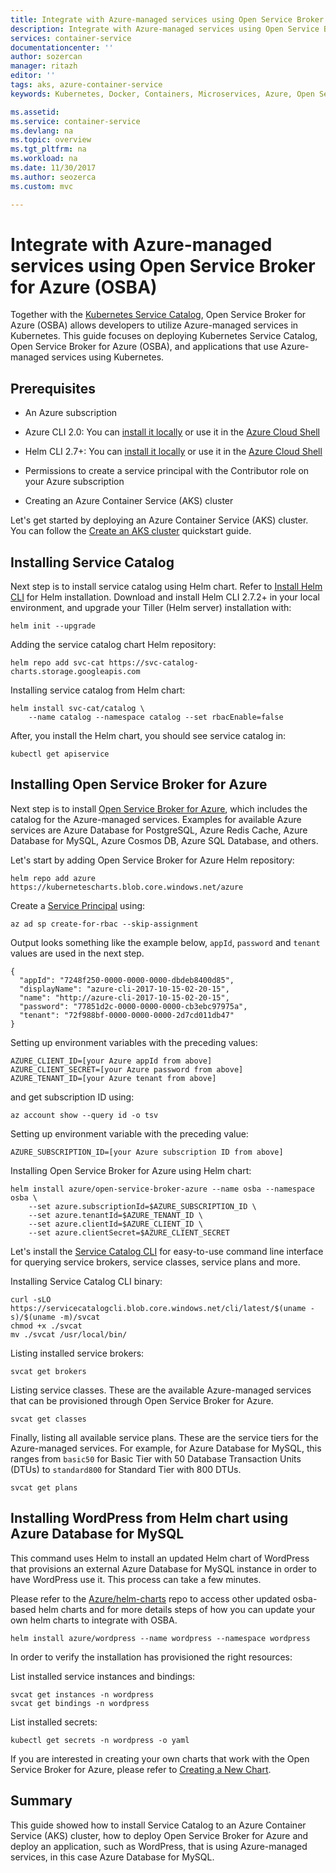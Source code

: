 ```yaml
---
title: Integrate with Azure-managed services using Open Service Broker for Azure (OSBA) | Microsoft Docs
description: Integrate with Azure-managed services using Open Service Broker for Azure (OSBA)
services: container-service
documentationcenter: ''
author: sozercan
manager: ritazh
editor: ''
tags: aks, azure-container-service
keywords: Kubernetes, Docker, Containers, Microservices, Azure, Open Service Broker

ms.assetid:
ms.service: container-service
ms.devlang: na
ms.topic: overview
ms.tgt_pltfrm: na
ms.workload: na
ms.date: 11/30/2017
ms.author: seozerca
ms.custom: mvc

---
```

# Integrate with Azure-managed services using Open Service Broker for Azure (OSBA)

Together with the [Kubernetes Service Catalog](https://github.com/kubernetes-incubator/service-catalog), Open Service Broker for Azure (OSBA) allows developers to utilize Azure-managed services in Kubernetes. This guide focuses on deploying Kubernetes Service Catalog, Open Service Broker for Azure (OSBA), and applications that use Azure-managed services using Kubernetes.

## Prerequisites
* An Azure subscription

* Azure CLI 2.0: You can [install it locally](https://docs.microsoft.com/en-us/cli/azure/install-azure-cli?view=azure-cli-latest) or use it in the [Azure Cloud Shell](https://docs.microsoft.com/en-us/azure/cloud-shell/overview)

* Helm CLI 2.7+: You can [install it locally](https://docs.microsoft.com/en-us/azure/aks/kubernetes-helm#install-helm-cli) or use it in the [Azure Cloud Shell](https://docs.microsoft.com/en-us/azure/cloud-shell/overview)

* Permissions to create a service principal with the Contributor role on your Azure subscription

* Creating an Azure Container Service (AKS) cluster

Let's get started by deploying an Azure Container Service (AKS) cluster. You can follow the [Create an AKS cluster](https://docs.microsoft.com/en-us/azure/aks/kubernetes-walkthrough) quickstart guide.

## Installing Service Catalog

Next step is to install service catalog using Helm chart. Refer to [Install Helm CLI](https://docs.microsoft.com/en-us/azure/aks/kubernetes-helm#install-helm-cli) for Helm installation.
Download and install Helm CLI 2.7.2+ in your local environment, and upgrade your Tiller (Helm server) installation with:

```azurecli-interactive
helm init --upgrade
```

Adding the service catalog chart Helm repository:

```azurecli-interactive
helm repo add svc-cat https://svc-catalog-charts.storage.googleapis.com
```

Installing service catalog from Helm chart:

```azurecli-interactive
helm install svc-cat/catalog \
    --name catalog --namespace catalog --set rbacEnable=false
```

After, you install the Helm chart, you should see service catalog in:

```azurecli-interactive
kubectl get apiservice
```

## Installing Open Service Broker for Azure

Next step is to install [Open Service Broker for Azure](https://github.com/Azure/open-service-broker-azure), which includes the catalog for the Azure-managed services. Examples for available Azure services are Azure Database for PostgreSQL, Azure Redis Cache, Azure Database for MySQL, Azure Cosmos DB, Azure SQL Database, and others.

Let's start by adding Open Service Broker for Azure Helm repository:

```azurecli-interactive
helm repo add azure https://kubernetescharts.blob.core.windows.net/azure
```

Create a [Service Principal](https://docs.microsoft.com/en-us/azure/aks/kubernetes-service-principal) using:

```azurecli-interactive
az ad sp create-for-rbac --skip-assignment
```

Output looks something like the example below, `appId`, `password` and `tenant` values are used in the next step.

```
{
  "appId": "7248f250-0000-0000-0000-dbdeb8400d85",
  "displayName": "azure-cli-2017-10-15-02-20-15",
  "name": "http://azure-cli-2017-10-15-02-20-15",
  "password": "77851d2c-0000-0000-0000-cb3ebc97975a",
  "tenant": "72f988bf-0000-0000-0000-2d7cd011db47"
}
```

Setting up environment variables with the preceding values:

```azurecli-interactive
AZURE_CLIENT_ID=[your Azure appId from above]
AZURE_CLIENT_SECRET=[your Azure password from above]
AZURE_TENANT_ID=[your Azure tenant from above]
```

and get subscription ID using:
```azurecli-interactive
az account show --query id -o tsv
```

Setting up environment variable with the preceding value:

```azurecli-interactive
AZURE_SUBSCRIPTION_ID=[your Azure subscription ID from above]
```

Installing Open Service Broker for Azure using Helm chart:

```azurecli-interactive
helm install azure/open-service-broker-azure --name osba --namespace osba \
    --set azure.subscriptionId=$AZURE_SUBSCRIPTION_ID \
    --set azure.tenantId=$AZURE_TENANT_ID \
    --set azure.clientId=$AZURE_CLIENT_ID \
    --set azure.clientSecret=$AZURE_CLIENT_SECRET
```

Let's install the [Service Catalog CLI](https://github.com/Azure/service-catalog-cli) for easy-to-use command line interface for querying service brokers, service classes, service plans and more.

Installing Service Catalog CLI binary:

```azurecli-interactive
curl -sLO https://servicecatalogcli.blob.core.windows.net/cli/latest/$(uname -s)/$(uname -m)/svcat
chmod +x ./svcat
mv ./svcat /usr/local/bin/
```

Listing installed service brokers:

```azurecli-interactive
svcat get brokers
```

Listing service classes. These are the available Azure-managed services that can be provisioned through Open Service Broker for Azure.

```azurecli-interactive
svcat get classes
```

Finally, listing all available service plans. These are the service tiers for the Azure-managed services. For example, for Azure Database for MySQL, this ranges from `basic50` for Basic Tier with 50 Database Transaction Units (DTUs) to `standard800` for Standard Tier with 800 DTUs.

```azurecli-interactive
svcat get plans
```

## Installing WordPress from Helm chart using Azure Database for MySQL

This command uses Helm to install an updated Helm chart of WordPress that provisions an external Azure Database for MySQL instance in order to have WordPress use it. This process can take a few minutes.

Please refer to the [Azure/helm-charts](https://github.com/Azure/helm-charts) repo to access other updated osba-based helm charts and for more details steps of how you can update your own helm charts to integrate with OSBA.

```azurecli-interactive
helm install azure/wordpress --name wordpress --namespace wordpress
```

In order to verify the installation has provisioned the right resources:

List installed service instances and bindings:

```azurecli-interactive
svcat get instances -n wordpress
svcat get bindings -n wordpress
```

List installed secrets:

```azurecli-interactive
kubectl get secrets -n wordpress -o yaml
```

If you are interested in creating your own charts that work with the Open Service Broker for Azure, please refer to [Creating a New Chart](https://github.com/Azure/helm-charts#creating-a-new-chart).

## Summary

This guide showed how to install Service Catalog to an Azure Container Service (AKS) cluster, how to deploy Open Service Broker for Azure and deploy an application, such as WordPress, that is using Azure-managed services, in this case Azure Database for MySQL.
